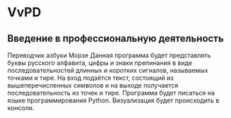 # VvPD
Введение в профессиональную деятельность  
----------------------------------------------------------------------------------------------------------------------------------------------------------------
Переводчик азбуки Морзе
Данная программа будет представлять буквы русского алфавита, цифры и знаки препинания в виде последовательностей длинных и коротких сигналов, называемых точками и тире.
На вход подаётся текст, состоящий из вышеперечисленных символов и на выходе получается последовательность из точек и тире. 
Программа будет писаться на языке программирования Python.
Визуализация будет происходить в консоли.
